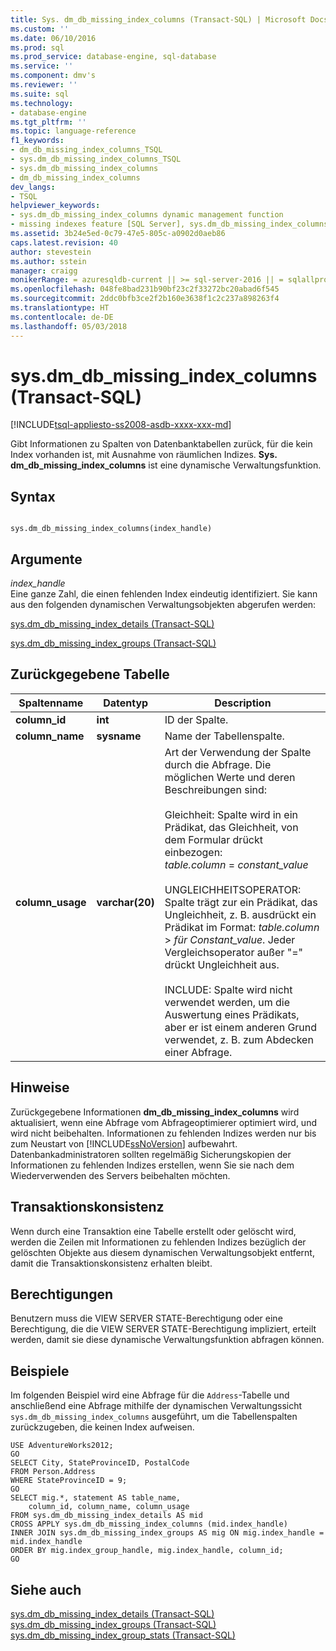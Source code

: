 ```yaml
---
title: Sys. dm_db_missing_index_columns (Transact-SQL) | Microsoft Docs
ms.custom: ''
ms.date: 06/10/2016
ms.prod: sql
ms.prod_service: database-engine, sql-database
ms.service: ''
ms.component: dmv's
ms.reviewer: ''
ms.suite: sql
ms.technology:
- database-engine
ms.tgt_pltfrm: ''
ms.topic: language-reference
f1_keywords:
- dm_db_missing_index_columns_TSQL
- sys.dm_db_missing_index_columns_TSQL
- sys.dm_db_missing_index_columns
- dm_db_missing_index_columns
dev_langs:
- TSQL
helpviewer_keywords:
- sys.dm_db_missing_index_columns dynamic management function
- missing indexes feature [SQL Server], sys.dm_db_missing_index_columns dynamic management function
ms.assetid: 3b24e5ed-0c79-47e5-805c-a0902d0aeb86
caps.latest.revision: 40
author: stevestein
ms.author: sstein
manager: craigg
monikerRange: = azuresqldb-current || >= sql-server-2016 || = sqlallproducts-allversions
ms.openlocfilehash: 048fe8bad231b90bf23c2f33272bc20abad6f545
ms.sourcegitcommit: 2ddc0bfb3ce2f2b160e3638f1c2c237a898263f4
ms.translationtype: HT
ms.contentlocale: de-DE
ms.lasthandoff: 05/03/2018
---
```

# <a name="sysdmdbmissingindexcolumns-transact-sql"></a>sys.dm_db_missing_index_columns (Transact-SQL)
[!INCLUDE[tsql-appliesto-ss2008-asdb-xxxx-xxx-md](../../includes/tsql-appliesto-ss2008-asdb-xxxx-xxx-md.md)]

  Gibt Informationen zu Spalten von Datenbanktabellen zurück, für die kein Index vorhanden ist, mit Ausnahme von räumlichen Indizes. **Sys. dm_db_missing_index_columns** ist eine dynamische Verwaltungsfunktion.  

## <a name="syntax"></a>Syntax  
  
```  
  
sys.dm_db_missing_index_columns(index_handle)  
```  
  
## <a name="arguments"></a>Argumente  
 *index_handle*  
 Eine ganze Zahl, die einen fehlenden Index eindeutig identifiziert. Sie kann aus den folgenden dynamischen Verwaltungsobjekten abgerufen werden:  
  
 [sys.dm_db_missing_index_details &#40;Transact-SQL&#41;](../../relational-databases/system-dynamic-management-views/sys-dm-db-missing-index-details-transact-sql.md)  
  
 [sys.dm_db_missing_index_groups &#40;Transact-SQL&#41;](../../relational-databases/system-dynamic-management-views/sys-dm-db-missing-index-groups-transact-sql.md)  
  
## <a name="table-returned"></a>Zurückgegebene Tabelle  
  
|Spaltenname|Datentyp|Description|  
|-----------------|---------------|-----------------|  
|**column_id**|**int**|ID der Spalte.|  
|**column_name**|**sysname**|Name der Tabellenspalte.|  
|**column_usage**|**varchar(20)**|Art der Verwendung der Spalte durch die Abfrage. Die möglichen Werte und deren Beschreibungen sind:<br /><br /> Gleichheit: Spalte wird in ein Prädikat, das Gleichheit, von dem Formular drückt einbezogen: <br />                        *table.column* = *constant_value*<br /><br /> UNGLEICHHEITSOPERATOR: Spalte trägt zur ein Prädikat, das Ungleichheit, z. B. ausdrückt ein Prädikat im Format: *table.column* > *für Constant_value*. Jeder Vergleichsoperator außer "=" drückt Ungleichheit aus.<br /><br /> INCLUDE: Spalte wird nicht verwendet werden, um die Auswertung eines Prädikats, aber er ist einem anderen Grund verwendet, z. B. zum Abdecken einer Abfrage.|  
  
## <a name="remarks"></a>Hinweise  
 Zurückgegebene Informationen **dm_db_missing_index_columns** wird aktualisiert, wenn eine Abfrage vom Abfrageoptimierer optimiert wird, und wird nicht beibehalten. Informationen zu fehlenden Indizes werden nur bis zum Neustart von [!INCLUDE[ssNoVersion](../../includes/ssnoversion-md.md)] aufbewahrt. Datenbankadministratoren sollten regelmäßig Sicherungskopien der Informationen zu fehlenden Indizes erstellen, wenn Sie sie nach dem Wiederverwenden des Servers beibehalten möchten.  
  
## <a name="transaction-consistency"></a>Transaktionskonsistenz  
 Wenn durch eine Transaktion eine Tabelle erstellt oder gelöscht wird, werden die Zeilen mit Informationen zu fehlenden Indizes bezüglich der gelöschten Objekte aus diesem dynamischen Verwaltungsobjekt entfernt, damit die Transaktionskonsistenz erhalten bleibt.  
  
## <a name="permissions"></a>Berechtigungen  
 Benutzern muss die VIEW SERVER STATE-Berechtigung oder eine Berechtigung, die die VIEW SERVER STATE-Berechtigung impliziert, erteilt werden, damit sie diese dynamische Verwaltungsfunktion abfragen können.  
  
## <a name="examples"></a>Beispiele  
 Im folgenden Beispiel wird eine Abfrage für die `Address`-Tabelle und anschließend eine Abfrage mithilfe der dynamischen Verwaltungssicht `sys.dm_db_missing_index_columns` ausgeführt, um die Tabellenspalten zurückzugeben, die keinen Index aufweisen.  
  
```  
USE AdventureWorks2012;  
GO  
SELECT City, StateProvinceID, PostalCode  
FROM Person.Address  
WHERE StateProvinceID = 9;  
GO  
SELECT mig.*, statement AS table_name,  
    column_id, column_name, column_usage  
FROM sys.dm_db_missing_index_details AS mid  
CROSS APPLY sys.dm_db_missing_index_columns (mid.index_handle)  
INNER JOIN sys.dm_db_missing_index_groups AS mig ON mig.index_handle = mid.index_handle  
ORDER BY mig.index_group_handle, mig.index_handle, column_id;  
GO  
```  
  
## <a name="see-also"></a>Siehe auch  
 [sys.dm_db_missing_index_details &#40;Transact-SQL&#41;](../../relational-databases/system-dynamic-management-views/sys-dm-db-missing-index-details-transact-sql.md)   
 [sys.dm_db_missing_index_groups &#40;Transact-SQL&#41;](../../relational-databases/system-dynamic-management-views/sys-dm-db-missing-index-groups-transact-sql.md)   
 [sys.dm_db_missing_index_group_stats &#40;Transact-SQL&#41;](../../relational-databases/system-dynamic-management-views/sys-dm-db-missing-index-group-stats-transact-sql.md)  
  
  
